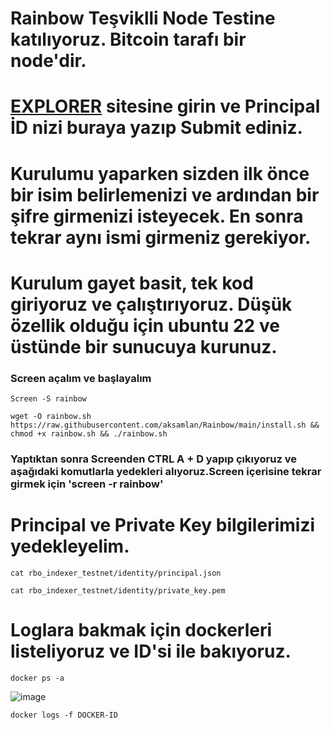 # Rainbow Teşviklli Node Testine katılıyoruz. Bitcoin tarafı bir node'dir. 

# [EXPLORER](https://testnet.rainbowprotocol.xyz/explorer) sitesine girin ve Principal İD nizi buraya yazıp Submit ediniz.

# Kurulumu yaparken sizden ilk önce bir isim belirlemenizi ve ardından bir şifre girmenizi isteyecek. En sonra tekrar aynı ismi girmeniz gerekiyor.
# Kurulum gayet basit, tek kod giriyoruz ve çalıştırıyoruz. Düşük özellik olduğu için ubuntu 22 ve üstünde bir sunucuya kurunuz.

### Screen açalım ve başlayalım
```console
Screen -S rainbow
```
```console
wget -O rainbow.sh https://raw.githubusercontent.com/aksamlan/Rainbow/main/install.sh && chmod +x rainbow.sh && ./rainbow.sh
```
### Yaptıktan sonra Screenden CTRL A + D yapıp çıkıyoruz ve aşağıdaki komutlarla yedekleri alıyoruz.Screen içerisine tekrar girmek için 'screen -r rainbow'
# Principal ve Private Key bilgilerimizi yedekleyelim.
```console
cat rbo_indexer_testnet/identity/principal.json
```
```console
cat rbo_indexer_testnet/identity/private_key.pem
```
# Loglara bakmak için dockerleri listeliyoruz ve ID'si ile bakıyoruz.
```console
docker ps -a
```
![image](https://github.com/user-attachments/assets/7975f7f8-e087-4443-9064-35a4deb6c711)
```console
docker logs -f DOCKER-ID
```

